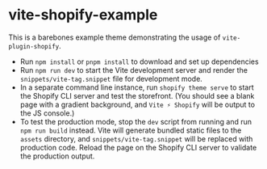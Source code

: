 # vite-shopify-example

This is a barebones example theme demonstrating the usage of `vite-plugin-shopify`.

- Run `npm install` or `pnpm install` to download and set up dependencies
- Run `npm run dev` to start the Vite development server and render the `snippets/vite-tag.snippet` file for development mode.
- In a separate command line instance, run `shopify theme serve` to start the Shopify CLI server and test the storefront. (You should see a blank page with a gradient background, and `Vite ⚡️ Shopify` will be output to the JS console.)
- To test the production mode, stop the `dev` script from running and run `npm run build` instead. Vite will generate bundled static files to the `assets` directory, and `snippets/vite-tag.snippet` will be replaced with production code. Reload the page on the Shopify CLI server to validate the production output.
